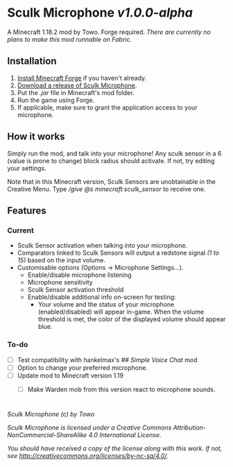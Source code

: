 # Sculk Microphone *v1.0.0-alpha*
A Minecraft 1.18.2 mod by Towo.
Forge required.
*There are currently no plans to make this mod runnable on Fabric.*

## Installation
1. [Install Minecraft Forge](https://files.minecraftforge.net/net/minecraftforge/forge/) if you haven't already.
2. [Download a release of Sculk Microphone]().
3. Put the *.jar* file in Minecraft's mod folder.
4. Run the game using Forge.
5. If applicable, make sure to grant the application access to your microphone.

## How it works
Simply run the mod, and talk into your microphone! Any sculk sensor in a 6 (value is prone to change) block radius should activate. If not, try editing your settings.

Note that in this Minecraft version, Sculk Sensors are unobtainable in the Creative Menu. Type */give @s minecraft:sculk_sensor* to receive one.

## Features
### Current
- Sculk Sensor activation when talking into your microphone.
- Comparators linked to Sculk Sensors will output a redstone signal *(1 to 15)* based on the input volume.
- Customisable options (Options -> Microphone Settings...).
	- Enable/disable microphone listening
	- Microphone sensitivity
	- Sculk Sensor activation threshold
	- Enable/disable additional info on-screen for testing:
		- Your volume and the status of your microphone (enabled/disabled) will appear in-game. When the volume threshold is met, the color of the displayed volume should appear blue.

### To-do
 - [ ] Test compatibility with hankelmax's *## Simple Voice Chat* mod
- [ ] Option to change your preferred microphone.
- [ ] Update mod to Minecraft version 1.19
	- [ ] Make Warden mob from this version react to microphone sounds.


#
*Sculk Microphone (c) by Towo*

*Sculk Microphone is licensed under a Creative Commons Attribution-NonCommercial-ShareAlike 4.0 International License.*

*You should have received a copy of the license along with this work. If not, see http://creativecommons.org/licenses/by-nc-sa/4.0/.*

